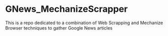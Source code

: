 # GNews_MechanizeScrapper
This is a repo dedicated to a combination of Web Scrapping and Mechanize Browser techniques to gather Google News articles

<p align="center"><img src="
